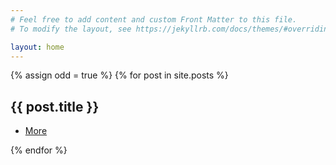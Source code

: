 ```yaml
---
# Feel free to add content and custom Front Matter to this file.
# To modify the layout, see https://jekyllrb.com/docs/themes/#overriding-theme-defaults

layout: home
---
```


<section id="one" class="wrapper style1">
    <div class="inner">
        {% assign odd = true %}
        {% for post in site.posts %}
        <article class= {% if odd %} "feature left" {% assign odd = false %} {% else %} "feature right" {% assign odd = true %} {% endif %}>
            <span class="image"><img src="{{ site.baseurl }}/images/pic01.jpg" alt="" /></span>
            <div class="content">
                <h2>{{ post.title }}</h2>
                <ul class="actions">
                    <li>
                        <a href="{{ site.baseurl }}/{{ post.url }}" class="button alt">More</a>
                    </li>
                </ul>
            </div>
        </article>
        {% endfor %}
    </div>
</section>

